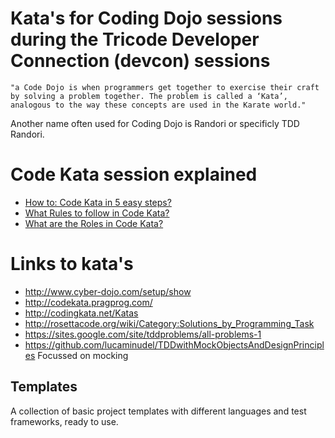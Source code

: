 # Kata's for Coding Dojo sessions during the Tricode Developer Connection (devcon) sessions

    "a Code Dojo is when programmers get together to exercise their craft by solving a problem together. The problem is called a ‘Kata’, analogous to the way these concepts are used in the Karate world."

Another name often used for Coding Dojo is Randori or specificly TDD Randori.

# Code Kata session explained

- [How to: Code Kata in 5 easy steps?](how-to-code-kata.md)
- [What Rules to follow in Code Kata?](rules-in-code-kata.md)
- [What are the Roles in Code Kata?](roles-in-code-kata.md)

# Links to kata's

- http://www.cyber-dojo.com/setup/show
- http://codekata.pragprog.com/
- http://codingkata.net/Katas
- http://rosettacode.org/wiki/Category:Solutions_by_Programming_Task
- https://sites.google.com/site/tddproblems/all-problems-1
- https://github.com/lucaminudel/TDDwithMockObjectsAndDesignPrinciples
  Focussed on mocking

## Templates
A collection of basic project templates with different languages and test frameworks, ready to use.
